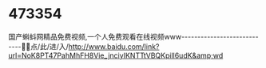 # 473354
国产蝌蚪网精品免费视频,一个人免费观看在线视频www----------------------------🐀🐀点/此/进/入/http://www.baidu.com/link?url=NoK8PT47PahMhFH8Vie_jnciyIKNTTtVBQKpill6udK&amp;wd
